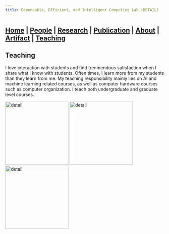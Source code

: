 ```yaml
---
title: Dependable, Efficient, and Intelligent Computing Lab (DETAIL)
---
```

## [Home](./) | [People](./people) | [Research](./research) | [Publication](./publication) | [**About**](./about) | [Artifact](./artifact) | [Teaching](./teaching)

## Teaching
I love interaction with students and find trenmendous satisfaction when I share what I know with students. Often times, I learn more from my students than they learn from me. My teaching responsibility mainly lies on AI and machine learning related courses, as well as computer hardware courses such as computer organization. I teach both undergraduate and graduate level courses. 

<img src="../asset/teaching_1.PNG" alt="detail" width="200">
<img src="../asset/teaching_2.JPG" alt="detail" width="200">
<img src="../asset/teaching_3.png" alt="detail" width="200">

